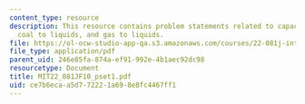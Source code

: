 ```yaml
---
content_type: resource
description: This resource contains problem statements related to capacity factor,
  coal to liquids, and gas to liquids.
file: https://ol-ocw-studio-app-qa.s3.amazonaws.com/courses/22-081j-introduction-to-sustainable-energy-fall-2010/ce7b6ecaa5d772221a698e8fc4467ff1_MIT22_081JF10_pset1.pdf
file_type: application/pdf
parent_uid: 246e85fa-874a-ef91-992e-4b1aec92dc98
resourcetype: Document
title: MIT22_081JF10_pset1.pdf
uid: ce7b6eca-a5d7-7222-1a69-8e8fc4467ff1
---
```

